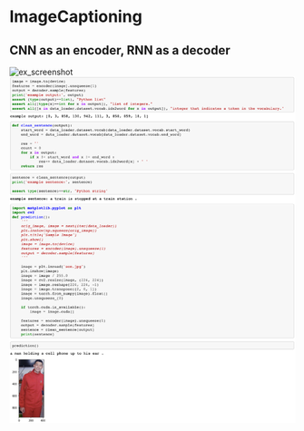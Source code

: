 # ImageCaptioning

CNN as an encoder, RNN as a decoder
------------------------------------
![ex_screenshot](./overview.png)
![ex_screenshot](./image.png)


